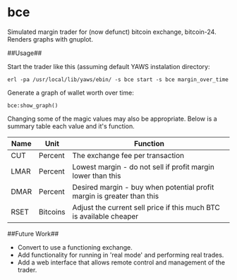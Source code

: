 bce
===

Simulated margin trader for (now defunct) bitcoin exchange, bitcoin-24. Renders graphs with gnuplot.

##Usage##

Start the trader like this (assuming default YAWS instalation directory:
```
erl -pa /usr/local/lib/yaws/ebin/ -s bce start -s bce margin_over_time
```
Generate a graph of wallet worth over time:
```
bce:show_graph()
```

Changing some of the magic values may also be appropriate. Below is a summary table each value and it's function.

|Name|Unit|Function|
--- | --- | ---
CUT|Percent|The exchange fee per transaction
LMAR|Percent|Lowest margin - do not sell if profit margin lower than this
DMAR|Percent|Desired margin - buy when potential profit margin is greater than this
RSET|Bitcoins|Adjust the current sell price if this much BTC is available cheaper

##Future Work##

* Convert to use a functioning exchange.
* Add functionality for running in 'real mode' and performing real trades.
* Add a web interface that allows remote control and management of the trader.
